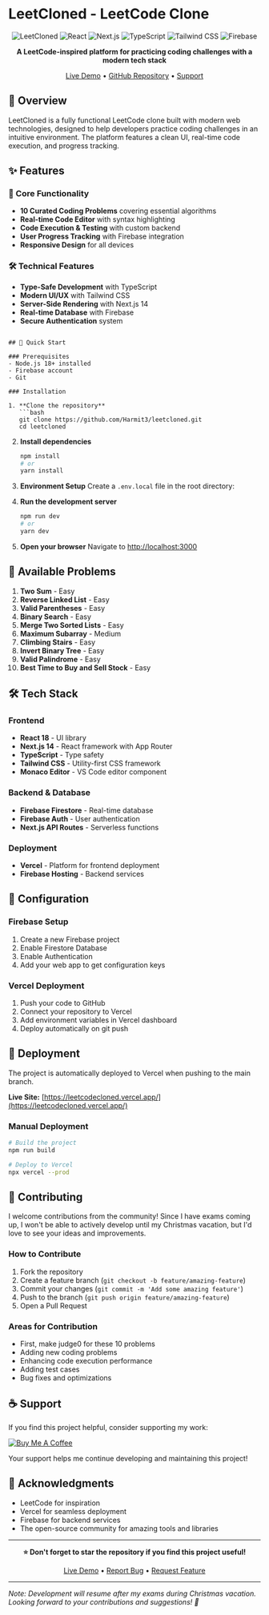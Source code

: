 # LeetCloned - LeetCode Clone

<div align="center">

![LeetCloned](https://img.shields.io/badge/LeetCloned-Live-brightgreen)
![React](https://img.shields.io/badge/React-18.2.0-blue)
![Next.js](https://img.shields.io/badge/Next.js-14.0.0-black)
![TypeScript](https://img.shields.io/badge/TypeScript-5.0.0-blue)
![Tailwind CSS](https://img.shields.io/badge/Tailwind-CSS-38B2AC)
![Firebase](https://img.shields.io/badge/Firebase-Database-FFCA28)

**A LeetCode-inspired platform for practicing coding challenges with a modern tech stack**

[Live Demo](https://leetcodecloned.vercel.app/) • [GitHub Repository](https://github.com/Harmit3/leetcloned) • [Support](https://buymeacoffee.com/harmitpate5)

</div>

## 🚀 Overview

LeetCloned is a fully functional LeetCode clone built with modern web technologies, designed to help developers practice coding challenges in an intuitive environment. The platform features a clean UI, real-time code execution, and progress tracking.

## ✨ Features

### 🎯 Core Functionality
- **10 Curated Coding Problems** covering essential algorithms
- **Real-time Code Editor** with syntax highlighting
- **Code Execution & Testing** with custom backend
- **User Progress Tracking** with Firebase integration
- **Responsive Design** for all devices

### 🛠 Technical Features
- **Type-Safe Development** with TypeScript
- **Modern UI/UX** with Tailwind CSS
- **Server-Side Rendering** with Next.js 14
- **Real-time Database** with Firebase
- **Secure Authentication** system



```

## 🚀 Quick Start

### Prerequisites
- Node.js 18+ installed
- Firebase account
- Git

### Installation

1. **Clone the repository**
   ```bash
   git clone https://github.com/Harmit3/leetcloned.git
   cd leetcloned
   ```

2. **Install dependencies**
   ```bash
   npm install
   # or
   yarn install
   ```

3. **Environment Setup**
   Create a `.env.local` file in the root directory:


4. **Run the development server**
   ```bash
   npm run dev
   # or
   yarn dev
   ```

5. **Open your browser**
   Navigate to [http://localhost:3000](http://localhost:3000)

## 🎯 Available Problems

1. **Two Sum** - Easy
2. **Reverse Linked List** - Easy
3. **Valid Parentheses** - Easy
4. **Binary Search** - Easy
5. **Merge Two Sorted Lists** - Easy
6. **Maximum Subarray** - Medium
7. **Climbing Stairs** - Easy
8. **Invert Binary Tree** - Easy
9. **Valid Palindrome** - Easy
10. **Best Time to Buy and Sell Stock** - Easy

## 🛠 Tech Stack

### Frontend
- **React 18** - UI library
- **Next.js 14** - React framework with App Router
- **TypeScript** - Type safety
- **Tailwind CSS** - Utility-first CSS framework
- **Monaco Editor** - VS Code editor component

### Backend & Database
- **Firebase Firestore** - Real-time database
- **Firebase Auth** - User authentication
- **Next.js API Routes** - Serverless functions

### Deployment
- **Vercel** - Platform for frontend deployment
- **Firebase Hosting** - Backend services

## 🔧 Configuration

### Firebase Setup
1. Create a new Firebase project
2. Enable Firestore Database
3. Enable Authentication
4. Add your web app to get configuration keys

### Vercel Deployment
1. Push your code to GitHub
2. Connect your repository to Vercel
3. Add environment variables in Vercel dashboard
4. Deploy automatically on git push

## 🚀 Deployment

The project is automatically deployed to Vercel when pushing to the main branch. 

**Live Site:** [https://leetcodecloned.vercel.app/](https://leetcodecloned.vercel.app/)

### Manual Deployment
```bash
# Build the project
npm run build

# Deploy to Vercel
npx vercel --prod
```

## 🤝 Contributing

I welcome contributions from the community! Since I have exams coming up, I won't be able to actively develop until my Christmas vacation, but I'd love to see your ideas and improvements.

### How to Contribute
1. Fork the repository
2. Create a feature branch (`git checkout -b feature/amazing-feature`)
3. Commit your changes (`git commit -m 'Add some amazing feature'`)
4. Push to the branch (`git push origin feature/amazing-feature`)
5. Open a Pull Request

### Areas for Contribution
- First, make judge0 for these 10 problems
- Adding new coding problems
- Enhancing code execution performance
- Adding test cases
- Bug fixes and optimizations



## ☕ Support

If you find this project helpful, consider supporting my work:

[![Buy Me A Coffee](https://img.shields.io/badge/Buy_Me_A_Coffee-FFDD00?style=for-the-badge&logo=buy-me-a-coffee&logoColor=black)](https://buymeacoffee.com/your-profile)

Your support helps me continue developing and maintaining this project!


## 🙏 Acknowledgments

- LeetCode for inspiration
- Vercel for seamless deployment
- Firebase for backend services
- The open-source community for amazing tools and libraries

---

<div align="center">

**⭐ Don't forget to star the repository if you find this project useful!**

[Live Demo](https://leetcodecloned.vercel.app/) • [Report Bug](https://github.com/Harmit3/leetcloned/issues) • [Request Feature](https://github.com/Harmit3/leetcloned/issues)

</div>

---

*Note: Development will resume after my exams during Christmas vacation. Looking forward to your contributions and suggestions! 🎄*
